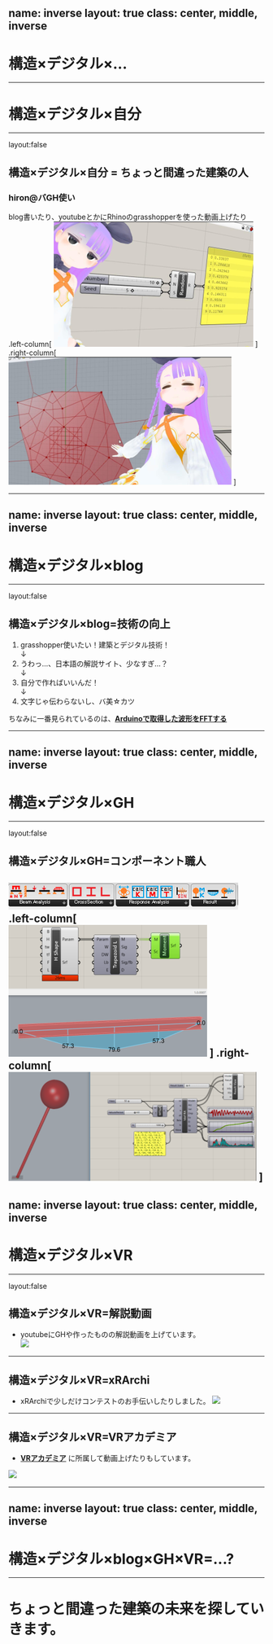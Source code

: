 name: inverse
layout: true
class: center, middle, inverse
---
# 構造×デジタル×...
---
# 構造×デジタル×自分
---
layout:false
## 構造×デジタル×自分 = ちょっと間違った建築の人
### hiron@バGH使い
blog書いたり、youtubeとかにRhinoのgrasshopperを使った動画上げたり  
.left-column[
![](https://github.com/hiro-n-rgkr/slides/blob/gh-pages/images/top1.PNG)
]
.right-column[
![](https://github.com/hiro-n-rgkr/slides/blob/gh-pages/images/top2.PNG)
]

---
name: inverse
layout: true
class: center, middle, inverse
---
# 構造×デジタル×blog
---
layout:false
## 構造×デジタル×blog=技術の向上
1.  grasshopper使いたい！建築とデジタル技術！  
↓
2.  うわっ…、日本語の解説サイト、少なすぎ…？  
↓
3.  自分で作ればいいんだ！  
↓
4.  文字じゃ伝わらないし、バ美☆カツ  

ちなみに一番見られているのは、__[Arduinoで取得した波形をFFTする](https://rgkr-memo.blogspot.com/2015/10/arduinofft.html)__

---
name: inverse
layout: true
class: center, middle, inverse
---
# 構造×デジタル×GH
---
layout:false
## 構造×デジタル×GH=コンポーネント職人
![](https://github.com/hiro-n-rgkr/slides/blob/gh-pages/images/component.PNG)  
.left-column[
![](https://github.com/hiro-n-rgkr/slides/blob/gh-pages/images/Beam.PNG)
]
.right-column[
![](https://github.com/hiro-n-rgkr/slides/blob/gh-pages/images/response.PNG)
]
---
name: inverse
layout: true
class: center, middle, inverse
---
# 構造×デジタル×VR
---
layout:false
## 構造×デジタル×VR=解説動画
* youtubeにGHや作ったものの解説動画を上げています。  
[![](https://i.ytimg.com/vi/65HYKiHWYDs/hqdefault.jpg)](https://www.youtube.com/watch?v=65HYKiHWYDs&t=17s)

---
## 構造×デジタル×VR=xRArchi
*  xRArchiで少しだけコンテストのお手伝いしたりしました。
![](https://static.wixstatic.com/media/d87462_96e93f6a167e4cba95c60f76dcf67695~mv2_d_2526_1787_s_2.png/v1/fill/w_544,h_384,al_c,q_80,usm_0.66_1.00_0.01/2526x1787_150.webp)

---
## 構造×デジタル×VR=VRアカデミア
*  __[VRアカデミア](https://sites.google.com/view/vr-academia)__ に所属して動画上げたりもしています。
<img src="https://lh4.googleusercontent.com/q1olNHs32NoR1yDpzDAn41bZz5NvQSlVb0x--0jGDBKNLqWnYkDOAbCKCLfCIdZ1ZKPwkTQVtyyOD6iJm2HJh36jYWyY8-ZrrE_Bh1OpUSQc751pNA=w1075" width="600">

---
name: inverse
layout: true
class: center, middle, inverse
---
# 構造×デジタル×blog×GH×VR=...?
---
# ちょっと間違った建築の未来を探していきます。
